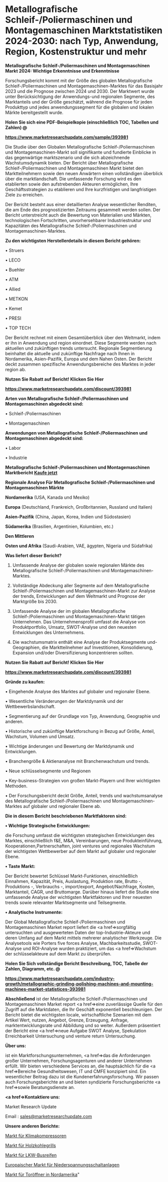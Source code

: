 # Metallografische Schleif-/Poliermaschinen und Montagemaschinen Marktstatistiken 2024-2030: nach Typ, Anwendung, Region, Kostenstruktur und mehr

<strong>Metallografische Schleif-/Poliermaschinen und Montagemaschinen Markt 2024: Wichtige Erkenntnisse und Erkenntnisse</strong>

Forschungsbericht kommt mit der Größe des globalen Metallografische Schleif-/Poliermaschinen und Montagemaschinen-Marktes für das Basisjahr 2023 und die Prognose zwischen 2024 und 2030. Der Marktwert wurde unter Berücksichtigung der Anwendungs-und regionalen Segmente, des Marktanteils und der Größe geschätzt, während die Prognose für jeden Produkttyp und jedes anwendungssegment für die globalen und lokalen Märkte bereitgestellt wurde.



<strong>Holen Sie sich eine PDF-Beispielkopie (einschließlich TOC, Tabellen und Zahlen) @
</strong>

<strong><a href=https://www.marketresearchupdate.com/sample/393981>

<strong>https://www.marketresearchupdate.com/sample/393981</u></font></a></strong></strong>

Die Studie über den Globalen Metallografische Schleif-/Poliermaschinen und Montagemaschinen-Markt soll signifikante und fundierte Einblicke in das gegenwärtige marktszenario und die sich abzeichnende Wachstumsdynamik bieten. Der Bericht über Metallografische Schleif-/Poliermaschinen und Montagemaschinen Markt bietet den Marktteilnehmern sowie den neuen Anwärtern einen vollständigen überblick über die marktlandschaft. Die umfassende Forschung wird es den etablierten sowie den aufstrebenden Akteuren ermöglichen, Ihre Geschäftsstrategien zu etablieren und Ihre kurzfristigen und langfristigen Ziele zu erreichen.

Der Bericht besteht aus einer detaillierten Analyse wesentlicher Renditen, die am Ende des prognostizierten Zeitraums gesammelt werden sollen. Der Bericht unterstreicht auch die Bewertung von Materialien und Märkten, technologischen Fortschritten, unvorhersehbarer Industriestruktur und Kapazitäten des Metallografische Schleif-/Poliermaschinen und Montagemaschinen-Marktes.



<strong>Zu den wichtigsten Herstellerdetails in diesem Bericht gehören:</strong>

• Struers

• LECO

• Buehler

• ATM

• Allied

• METKON

• Kemet

• PRESI

• TOP TECH

Der Bericht rechnet mit einem Gesamtüberblick über den Weltmarkt, indem er ihn in Anwendung und region einordnet. Diese Segmente werden nach aktuellen und zukünftigen trends untersucht. Regionale Segmentierung beinhaltet die aktuelle und zukünftige Nachfrage nach Ihnen in Nordamerika, Asien-Pazifik, Europa und dem Nahen Osten. Der Bericht deckt zusammen spezifische Anwendungsbereiche des Marktes in jeder region ab.



<strong>Nutzen Sie Rabatt auf Bericht! Klicken Sie Hier
</strong>

<strong><a href=https://www.marketresearchupdate.com/discount/393981>https://www.marketresearchupdate.com/discount/393981</b></u></font></strong></a>



<strong>Arten von Metallografische Schleif-/Poliermaschinen und Montagemaschinen abgedeckt sind:</strong>

• Schleif-/Poliermaschinen

• Montagemaschinen



<strong>Anwendungen von Metallografische Schleif-/Poliermaschinen und Montagemaschinen abgedeckt sind:</strong>

• Labor

• Industrie



<strong>Metallografische Schleif-/Poliermaschinen und Montagemaschinen Marktbericht <a href=https://www.marketresearchupdate.com/buynow/393981>Kaufe jetzt</a></strong>



<strong>Regionale Analyse Für Metallografische Schleif-/Poliermaschinen und Montagemaschinen Märkte</strong>



<strong>Nordamerika</strong> (USA, Kanada und Mexiko)



<strong>Europa</strong> (Deutschland, Frankreich, Großbritannien, Russland und Italien)



<strong>Asien-Pazifik</strong> (China, Japan, Korea, Indien und Südostasien)



<strong>Südamerika</strong> (Brasilien, Argentinien, Kolumbien, etc.)



<strong>Den Mittleren</strong> 

<strong>Osten und Afrika</strong> (Saudi-Arabien, VAE, ägypten, Nigeria und Südafrika)



<strong>Was liefert dieser Bericht?</strong>

1. Umfassende Analyse der globalen sowie regionalen Märkte des Metallografische Schleif-/Poliermaschinen und Montagemaschinen-Marktes.

2. Vollständige Abdeckung aller Segmente auf dem Metallografische Schleif-/Poliermaschinen und Montagemaschinen-Markt zur Analyse der trends, Entwicklungen auf dem Weltmarkt und Prognose der Marktgröße bis 2030.

3. Umfassende Analyse der im globalen Metallografische Schleif-/Poliermaschinen und Montagemaschinen-Markt tätigen Unternehmen. Das Unternehmensprofil umfasst die Analyse von Produktportfolio, Umsatz, SWOT-Analyse und den neuesten Entwicklungen des Unternehmens.

4. Die wachstumsmatrix enthält eine Analyse der Produktsegmente und-Geographien, die Marktteilnehmer auf Investitionen, Konsolidierung, Expansion und/oder Diversifizierung konzentrieren sollten.



<strong>Nutzen Sie Rabatt auf Bericht! Klicken Sie Hier
</strong>

<strong><a href=https://www.marketresearchupdate.com/discount/393981>https://www.marketresearchupdate.com/discount/393981</b></u></font></strong></a>



<strong>Gründe zu kaufen:</strong>

• Eingehende Analyse des Marktes auf globaler und regionaler Ebene.

• Wesentliche Veränderungen der Marktdynamik und der Wettbewerbslandschaft.

• Segmentierung auf der Grundlage von Typ, Anwendung, Geographie und anderen.

• Historische und zukünftige Marktforschung in Bezug auf Größe, Anteil, Wachstum, Volumen und Umsatz.

• Wichtige änderungen und Bewertung der Marktdynamik und Entwicklungen.

• Branchengröße &amp; Aktienanalyse mit Branchenwachstum und trends.

• Neue schlüsselsegmente und Regionen

• Key-business-Strategien von großen Markt-Playern und Ihrer wichtigsten Methoden.

• Der Forschungsbericht deckt Größe, Anteil, trends und wachstumsanalyse des Metallografische Schleif-/Poliermaschinen und Montagemaschinen-Marktes auf globaler und regionaler Ebene ab.



<strong>Die in diesem Bericht beschriebenen Marktfaktoren sind:</strong>



<strong>• Wichtige Strategische Entwicklungen:</strong>

die Forschung umfasst die wichtigsten strategischen Entwicklungen des Marktes, einschließlich f&amp;E, M&amp;A, Vereinbarungen, neue Produkteinführung, Kooperationen,Partnerschaften, joint ventures und regionales Wachstum der wichtigsten Wettbewerber auf dem Markt auf globaler und regionaler Ebene.



<strong>• Taste Markt:</strong>

Der Bericht bewertet Schlüssel Markt-Funktionen, einschließlich Einnahmen, Kapazität, Preis, Auslastung, Produktion rate, Brutto -, Produktions -, Verbrauchs -, import/export, Angebot/Nachfrage, Kosten, Marktanteil, CAGR, und Bruttomarge. Darüber hinaus liefert die Studie eine umfassende Analyse der wichtigsten Marktfaktoren und Ihrer neuesten trends sowie relevanter Marktsegmente und Teilsegmente.



<strong>• Analytische Instrumente:</strong>

Der Global Metallografische Schleif-/Poliermaschinen und Montagemaschinen Market report liefert die <a href=>sorgf</a>ältig untersuchten und ausgewerteten Daten der top-Industrie-Akteure und deren Umfang auf dem Markt mittels mehrerer analytischer Werkzeuge. Die Analysetools wie Porters five forces Analyse, Machbarkeitsstudie, SWOT-Analyse und ROI-Analyse wurden praktiziert, um das <a href=>Wachstum</a> der schlüsselakteure auf dem Markt zu überprüfen.



<strong>Holen Sie Sich vollständige Bericht Beschreibung, TOC, Tabelle der Zahlen, Diagramm, etc. @ </strong>

<strong><a href=https://www.marketresearchupdate.com/industry-growth/metallographic-grinding-polishing-machines-and-mounting-machines-market-statistices-393981>https://www.marketresearchupdate.com/industry-growth/metallographic-grinding-polishing-machines-and-mounting-machines-market-statistices-393981</a></font></strong>



<strong>Abschließend</strong> ist der Metallografische Schleif-/Poliermaschinen und Montagemaschinen Market report <a href=>eine</a> zuverlässige Quelle für den Zugriff auf die Marktdaten, die Ihr Geschäft exponentiell beschleunigen. Der Bericht bietet die wichtigsten locale, wirtschaftliche Szenarien mit dem Artikel Wert, nutzen, Angebot, Grenze, Erzeugung, Anfrage, marktentwicklungsrate und Abbildung und so weiter. Außerdem präsentiert der Bericht eine <a href=>neue</a> Aufgabe SWOT Analyse, Spekulation Erreichbarkeit Untersuchung und venture return Untersuchung.



<strong>Über uns:</strong>

 ist ein Marktforschungsunternehmen, <a href=>das</a> die Anforderungen großer Unternehmen, Forschungsagenturen und anderer Unternehmen erfüllt. Wir bieten verschiedene Services an, die hauptsächlich für die <a href=>Bereiche</a> Gesundheitswesen, IT und CMFE konzipiert sind. Ein wesentlicher Beitrag dazu ist die Kundenerfahrungsforschung. Wir passen auch Forschungsberichte an und bieten syndizierte Forschungsberichte <a href=>sowie</a> Beratungsdienste an.



<strong><a href=>Kontaktiere uns:</a></strong>

Market Research Update

Email : sales@marketresearchupdate.com



<strong>Unsere anderen Berichte:</strong>

<a href=https://www.linkedin.com/pulse/air-conditioning-compressor-market-analyzing>Markt für Klimakompressoren</a>

<a href=https://www.linkedin.com/pulse/charcoal-barbecues-market-analysis-segment>Markt für Holzkohlegrills</a>

<a href=https://www.linkedin.com/pulse/truck-bus-tires-market-size-emerging-trends>Markt für LKW-Busreifen</a>

<a href=https://www.linkedin.com/pulse/europe-low-voltage-switchgear-market-challenges-opportunities>Europaischer Markt für Niederspannungsschaltanlagen</a>

<a href=https://www.linkedin.com/pulse/north-america-gate-openers-market-2023-new-comprehensive>Markt für Toröffner in Nordamerika</a>"
